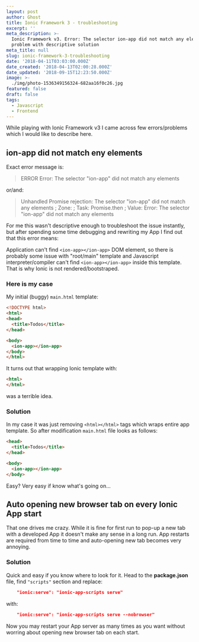 ```yaml
---
layout: post
author: Ghost
title: Ionic Framework 3 - troubleshooting
excerpt: ''
meta_description: >-
  Ionic Framework v3. Error: The selector ion-app did not match any elements
  problem with descriptive solution
meta_title: null
slug: ionic-framework-3-troubleshooting
date: '2018-04-11T03:03:00.000Z'
date_created: '2018-04-13T02:00:28.000Z'
date_updated: '2018-09-15T12:23:50.000Z'
image: >-
  ./img/photo-1536349156324-682aa16f0c26.jpg
featured: false
draft: false
tags:
  - Javascript
  - Frontend
---
```

While playing with Ionic Framework v3 I came across few errors/problems which I would like to describe here.

## ion-app did not match eny elements

Exact error message is:

> ERROR Error: The selector "ion-app" did not match any elements

or/and:

> Unhandled Promise rejection: The selector "ion-app" did not match any elements ; Zone: <root> ; Task: Promise.then ; Value: Error: The selector "ion-app" did not match any elements

For me this wasn't descriptive enough to troubleshoot the issue instantly, but after spending some time debugging and rewriting my App I find out that this error means:

Application can't find `<ion-app></ion-app>` DOM element, so there is probably some issue with "root/main" template and Javascript interpreter/compiler can't find `<ion-app></ion-app>` inside this template. That is why Ionic is not rendered/bootstraped.

### Here is my case

My initial (buggy) `main.html` template:

```html
<!DOCTYPE html>
<html>
<head>
  <title>Todos</title>
</head>

<body>
  <ion-app></ion-app>
</body>
</html>
```

It turns out that wrapping Ionic template with:
```html
<html>
</html>
```
was a terrible idea.

### Solution

In my case it was just removing `<html></html>` tags which wraps entire app template. So after modification `main.html` file looks as follows:

```html
<head>
  <title>Todos</title>
</head>

<body>
  <ion-app></ion-app>
</body>
```

Easy? Very easy if know what's going on...

## Auto opening new browser tab on every Ionic App start
That one drives me crazy. While it is fine for first run to pop-up a new tab with a developed App it doesn't make any sense in a long run. App restarts are required from time to time and auto-opening new tab becomes very annoying.

### Solution
Quick and easy if you know where to look for it. Head to the **package.json** file, find `"scripts"` section and replace:
```json
    "ionic:serve": "ionic-app-scripts serve"
```
with:
```json
    "ionic:serve": "ionic-app-scripts serve --nobrowser"
```
Now you may restart your App server as many times as you want without worring about opening new browser tab on each start.
